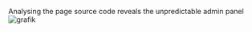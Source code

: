 Analysing the page source code reveals the unpredictable admin panel  
![grafik](https://user-images.githubusercontent.com/62068604/233304720-aab458a9-1848-4a9c-970d-0c3e9a1921d4.png)
